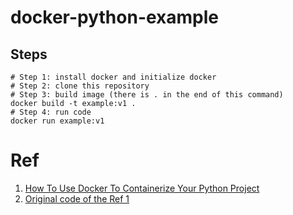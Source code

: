﻿# docker-python-example


## Steps
```shell script
# Step 1: install docker and initialize docker
# Step 2: clone this repository
# Step 3: build image (there is . in the end of this command)
docker build -t example:v1 .
# Step 4: run code
docker run example:v1
```


# Ref
1. [How To Use Docker To Containerize Your Python Project](https://python.land/deployment/containerize-your-project#Dockerize_your_Python_project)
2. [Original code of the Ref 1](https://github.com/eriky/docker-python-example)